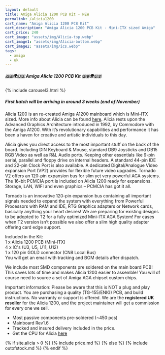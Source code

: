```yaml
---
layout: default
title: Amiga Alicia 1200 PCB Kit - NEW
permalink: /alicia1200
cart_name: "Amiga Alicia 1200 PCB Kit"
cart_description: "Amiga Alicia 1200 PCB Kit - Mini-ITX sized Amiga"
cart_price: 240
cart_image: "assets/img/Alicia-top.webp"
cart_image1: "assets/img/Alicia-bottom.webp"
cart_image2: "assets/img/ics.webp"
tags: 
  - amiga
  - uk
---
```


##### 🇬🇧🌍🇺🇸 Amiga Alicia 1200 PCB Kit 🇬🇧🌍🇺🇸

{% include carousel3.html %}
<br>

##### First batch will be arriving in around 3 weeks (end of November)

Alicia 1200 is an re-created Amiga A1200 mainboard which is Mini-ITX sized. More info about Alicia can be found <a href="https://www.enterlogic.se/?page_id=607" target="_blank">here</a>. Alicia rests upon the Advanced Graphics Architecture introduced in 1992, by Commodore with the Amiga A1200. With it’s revolutionary capabilities and performance it has been a haven for creative and artistic individuals to this day.

Alicia gives you direct access to the most important stuff on the back of the board. Including DIN Keyboard & Mouse, standard DB9 Joysticks and DB15 RGB Video as well as R&L Audio ports. Keeping other essentials like 9-pin serial, parallel and floppy drive on internal headers. A standard 44-pin IDE and 22-pin Clock Port is also available. A dedicated Digital/Analogue Video expansion Port (VP2) provides for flexible future video upgrades. Tornado V2 offers an 120-pin expansion bus for slim yet very powerful AGA systems. The 16-bit PCMCIA port is included on Alicia 1200 ready for expansions. Storage, LAN, WIFI and even graphics – PCMCIA has got it all.

Tornado is an innovative 120-pin expansion bus containing all important signals needed to expand the system with everything from Powerful Processors with RAM and IDE, RTG Graphics adapters or Network cards, basically anything your heart desires! We are preparing for existing designs to be adopted to T2 for a fully optimized Mini-ITX AGA System! For cases when T2 version isn’t possible we also offer a slim high quality adapter offering card edge support.

Included in the Kit:<br>
1 x Alicia 1200 PCB (Mini-ITX)<br>
4 x IC's (U3, U5, U11, U12)<br>
1 x 120 pin GOLD connector (CN8 Local Bus)<br>
You will get an email with tracking and BOM details after dispatch.

We include most SMD components pre soldered on the main board PCB! This saves lots of time and makes Alicia 1200 easier to assemble! You will of course need to source a set of Amiga AGA chipset custom chips.

Important information:
Please be aware that this is NOT a plug and play product. You are purchasing a quality (TG-155/ENIG) PCB, and build instructions. No warranty or support is offered. We are the <b>registered UK reseller</b> for the Alicia 1200, and the project maintainer will get a commission for every one we sell.

* Most passive components pre-soldered (~450 pcs)
* Mainboard Rev1.6
* Tracked and insured delivery included in the price.
* Get the CPU for Alicia [here](/68020)

{% if site.alicia > 0 %}
{% include price.md %}
{% else %}
{% include outofstock.md %}
{% endif %}